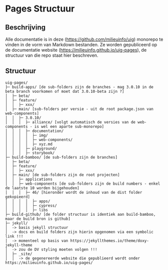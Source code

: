 # Pages Structuur

## Beschrijving

Alle documentatie is in deze (https://github.com/milieuinfo/uig) monorepo te vinden in de vorm van Markdown bestanden.
Ze worden gepubliceerd op de documentatie website (https://milieuinfo.github.io/uig-pages), de structuur van die repo
staat hier beschreven.

## Structuur

```
uig-pages/
├─ build-apps/ [de sub-folders zijn de branches - mag 3.0.10 in de beta branch voorkomen of moet dat 3.0.10-beta zijn ?]
│  ├─ beta/
│  ├─ feature/
│  │  ├─ xxx/
│  ├─ main/ [sub-folders per versie - uit de root package.json van web-components]
│  │  ├─ 3.0.10/ 
│  │  │  ├─ alliance/ [volgt automatisch de versies van de web-components - is wel een aparte sub-monorepo]
│  │  │  ├─ documentation/ 
│  │  │  │  ├─ img/
│  │  │  │  ├─ web-components/
│  │  │  │  ├─ xyz.md
│  │  │  ├─ playground/ 
│  │  │  ├─ storybook/ 
├─ build-bamboo/ [de sub-folders zijn de branches]
│  ├─ beta/
│  ├─ feature/
│  │  ├─ xxx/
│  ├─ main/ [de sub-folders zijn de root projecten]
│  │  ├─ applications
│  │  ├─ web-components [de sub-folders zijn de build numbers - enkel de laatste 10 worden bijgehouden]
│  │  │  ├─ 46/ [hieronder wordt de inhoud van de dist folder gekopieerd]
│  │  │  │  ├─ apps/
│  │  │  │  ├─ cypress/
│  │  │  │  ├─ libs
├─ build-github/ [de folder structuur is identiek aan build-bamboo, maar de build bron is github]
├─ jekyll/
│  -> basis jekyll structuur
│  -> docs en build folders zijn hierin opgenomen via een symbolic link !!!
│  -> momenteel op basis van https://jekyllthemes.io/theme/doxy-jekyll-theme
│  -> zou de DV styling moeten volgen !!!
│  ├─ _site/
│  │  -> de gegenereerde website die gepublieerd wordt onder https://milieuinfo.github.io/uig-pages/
```
